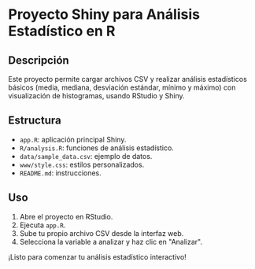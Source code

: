 # Proyecto Shiny para Análisis Estadístico en R

## Descripción

Este proyecto permite cargar archivos CSV y realizar análisis estadísticos básicos (media, mediana, desviación estándar, mínimo y máximo) con visualización de histogramas, usando RStudio y Shiny.

## Estructura

- `app.R`: aplicación principal Shiny.
- `R/analysis.R`: funciones de análisis estadístico.
- `data/sample_data.csv`: ejemplo de datos.
- `www/style.css`: estilos personalizados.
- `README.md`: instrucciones.

## Uso

1. Abre el proyecto en RStudio.
2. Ejecuta `app.R`.
3. Sube tu propio archivo CSV desde la interfaz web.
4. Selecciona la variable a analizar y haz clic en "Analizar".

¡Listo para comenzar tu análisis estadístico interactivo!